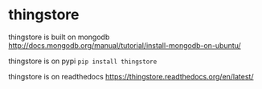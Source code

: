 thingstore
==========

thingstore is built on mongodb
http://docs.mongodb.org/manual/tutorial/install-mongodb-on-ubuntu/

thingstore is on pypi
`pip install thingstore`

thingstore is on readthedocs
https://thingstore.readthedocs.org/en/latest/
